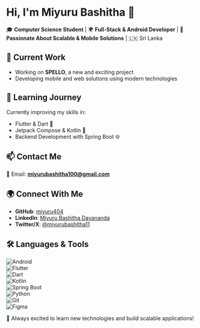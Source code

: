 # Hi, I'm Miyuru Bashitha 👋  

🎓 **Computer Science Student** | 🌍 **Full-Stack & Android Developer** | 📱 **Passionate About Scalable & Mobile Solutions** | 🇱🇰 Sri Lanka  

## 🔭 Current Work  
- Working on **SPELLO**, a new and exciting project  
- Developing mobile and web solutions using modern technologies  

## 🌱 Learning Journey  
Currently improving my skills in:  
- Flutter & Dart 🚀  
- Jetpack Compose & Kotlin 📱  
- Backend Development with Spring Boot 🌐  

## 📫 Contact Me  
📧 Email: **miyurubashitha100@gmail.com**  

## 🌍 Connect With Me  
- **GitHub**: [miyuru404](https://github.com/miyuru404)  
- **LinkedIn**: [Miyuru Bashitha Dayananda](https://www.linkedin.com/in/miyurubashitha11)  
- **Twitter/X**: [@miyurubashitha11](https://twitter.com/miyurubashitha11)  

## 🛠️ Languages & Tools  
![Android](https://img.shields.io/badge/Android-3DDC84?style=for-the-badge&logo=android&logoColor=white)  
![Flutter](https://img.shields.io/badge/Flutter-02569B?style=for-the-badge&logo=flutter&logoColor=white)  
![Dart](https://img.shields.io/badge/Dart-0175C2?style=for-the-badge&logo=dart&logoColor=white)  
![Kotlin](https://img.shields.io/badge/Kotlin-0095D5?style=for-the-badge&logo=kotlin&logoColor=white)  
![Spring Boot](https://img.shields.io/badge/Spring%20Boot-6DB33F?style=for-the-badge&logo=spring-boot&logoColor=white)  
![Python](https://img.shields.io/badge/Python-3776AB?style=for-the-badge&logo=python&logoColor=white)  
![Git](https://img.shields.io/badge/Git-F05032?style=for-the-badge&logo=git&logoColor=white)  
![Figma](https://img.shields.io/badge/Figma-F24E1E?style=for-the-badge&logo=figma&logoColor=white)  

🚀 Always excited to learn new technologies and build scalable applications!  
